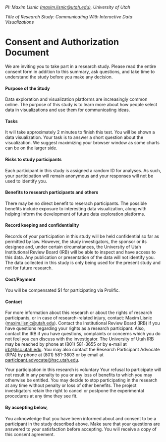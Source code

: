 _PI: Maxim Lisnic (maxim.lisnic@utah.edu), University of Utah_

_Title of Research Study: Communicating With Interactive Data Visualizations_

# Consent and Authorization Document

We are inviting you to take part in a research study. Please read the entire consent form in addition to this summary,
ask questions, and take time to understand the study before you make any decision.

#### Purpose of the Study

Data exploration and visualization platforms are increasingly
common online. The purpose of this study is to learn
more about how people select data in visualizations and use them for communicating ideas.

#### Tasks

It will take approximately 2 minutes to finish this test.
You will be shown a data visualization.
Your task is to answer a short question about the visualization.
We suggest maximizing your browser window as some charts can be on the larger side.

#### Risks to study participants

Each participant in this study is assigned a random ID for analyses. As such,
your participation will remain anonymous and your responses will
not be used to identify you.

#### Benefits to research participants and others

There may be no direct benefit to reserach participants.
The possible benefits include exposure to interesting data
visualization, along with helping inform the
development of future data exploration platforms.

#### Record keeping and confidentiality

Records of your participation in this study will be held
confidential so far as permitted by law. However, the study
investigators, the sponsor or its designee and, under certain
circumstances, the University of Utah Institutional
Review Board (IRB) will be able to inspect and have access to
this data. Any publication or presentation of the data will not
identify you.
The data collected in this study is only being used for the present study and not for future research.

#### Cost/Payment

You will be compensated $1 for participating via Prolific.

#### Contact

For more information about this research or about the rights of
research participants, or in case of research-related injury,
contact: Maxim Lisnic (maxim.lisnic@utah.edu).
Contact the Institutional Review Board (IRB) if you have questions regarding your rights as a research participant. Also, contact the IRB if you have questions, complaints or concerns which you do not feel you can discuss with the investigator. The University of Utah IRB may be reached by phone at (801) 581-3655 or by e-mail at irb@hsc.utah.edu.
You may also contact the Research Participant Advocate (RPA) by phone at (801) 581-3803 or by email at participant.advocate@hsc.utah.edu.

Your participation in this research is voluntary
Your refusal to participate will not result in any penalty to you
or any loss of benefits to which you may otherwise be entitled.
You may decide to stop participating in the research at any time
without penalty or loss of other benefits. The project
investigators retain the right to cancel or postpone the
experimental procedures at any time they see fit.

#### By accepting below,

You acknowledge that you have been informed about and consent to
be a participant in the study described above. Make sure that your
questions are answered to your satisfaction before accepting.
You will receive a copy of this consent agreement.
